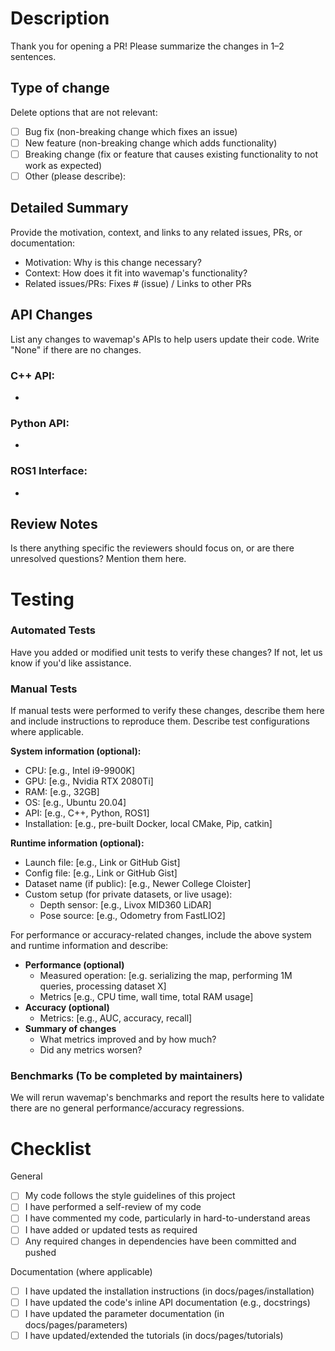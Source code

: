 # Description

Thank you for opening a PR! Please summarize the changes in 1–2 sentences.

## Type of change

Delete options that are not relevant:

- [ ] Bug fix (non-breaking change which fixes an issue)
- [ ] New feature (non-breaking change which adds functionality)
- [ ] Breaking change (fix or feature that causes existing functionality to not work as expected)
- [ ] Other (please describe):

## Detailed Summary

Provide the motivation, context, and links to any related issues, PRs, or documentation:

- Motivation: Why is this change necessary?
- Context: How does it fit into wavemap's functionality?
- Related issues/PRs: Fixes # (issue) / Links to other PRs

## API Changes

List any changes to wavemap's APIs to help users update their code. Write "None" if there are no changes.

### C++ API:

*

### Python API:

*

### ROS1 Interface:

*

## Review Notes

Is there anything specific the reviewers should focus on, or are there unresolved questions? Mention them here.

# Testing

### Automated Tests

Have you added or modified unit tests to verify these changes? If not, let us know if you'd like assistance.

### Manual Tests

If manual tests were performed to verify these changes, describe them here and include instructions to reproduce them.
Describe test configurations where applicable.

**System information (optional):**

- CPU: [e.g., Intel i9-9900K]
- GPU: [e.g., Nvidia RTX 2080Ti]
- RAM: [e.g., 32GB]
- OS: [e.g., Ubuntu 20.04]
- API: [e.g., C++, Python, ROS1]
- Installation: [e.g., pre-built Docker, local CMake, Pip, catkin]

**Runtime information (optional):**

- Launch file: [e.g., Link or GitHub Gist]
- Config file: [e.g., Link or GitHub Gist]
- Dataset name (if public): [e.g., Newer College Cloister]
- Custom setup (for private datasets, or live usage):
    - Depth sensor: [e.g., Livox MID360 LiDAR]
    - Pose source: [e.g., Odometry from FastLIO2]

For performance or accuracy-related changes, include the above system and runtime information and describe:

- **Performance (optional)**
    - Measured operation: [e.g. serializing the map, performing 1M queries, processing dataset X]
    - Metrics [e.g., CPU time, wall time, total RAM usage]
- **Accuracy (optional)**
    - Metrics: [e.g., AUC, accuracy, recall]
- **Summary of changes**
    - What metrics improved and by how much?
    - Did any metrics worsen?

### Benchmarks (To be completed by maintainers)

We will rerun wavemap's benchmarks and report the results here to validate there are no general performance/accuracy regressions.

# Checklist

General

- [ ] My code follows the style guidelines of this project
- [ ] I have performed a self-review of my code
- [ ] I have commented my code, particularly in hard-to-understand areas
- [ ] I have added or updated tests as required
- [ ] Any required changes in dependencies have been committed and pushed

Documentation (where applicable)

- [ ] I have updated the installation instructions (in docs/pages/installation)
- [ ] I have updated the code's inline API documentation (e.g., docstrings)
- [ ] I have updated the parameter documentation (in docs/pages/parameters)
- [ ] I have updated/extended the tutorials (in docs/pages/tutorials)
